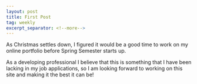 ```yaml
---
layout: post
title: First Post
tag: weekly
excerpt_separator: <!--more-->
---
```


As Christmas settles down, I figured it would be a good time to work on my online portfolio before Spring Semester starts up. 

As a developing professional I believe that this is something that I have been lacking in my job applications, so I am looking forward to working on this site and making it the best it can be!

<!--more-->